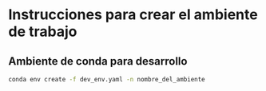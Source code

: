 # Instrucciones para crear el ambiente de trabajo

## Ambiente de conda para desarrollo

```bash
conda env create -f dev_env.yaml -n nombre_del_ambiente
```
